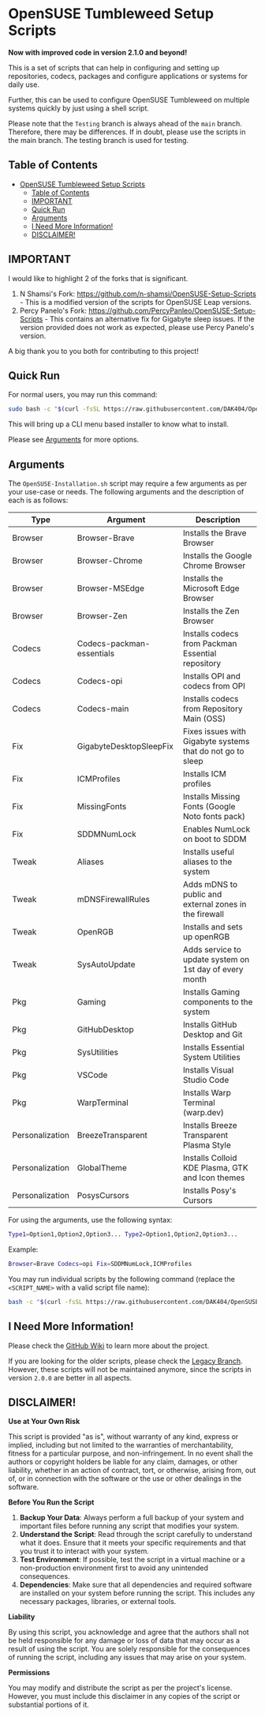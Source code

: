 # OpenSUSE Tumbleweed Setup Scripts

**Now with improved code in version 2.1.0 and beyond!**

This is a set of scripts that can help in configuring and setting up repositories, codecs, packages and configure applications or systems for daily use.

Further, this can be used to configure OpenSUSE Tumbleweed on multiple systems quickly by just using a shell script.

Please note that the `Testing` branch is always ahead of the `main` branch. Therefore, there may be differences. If in doubt, please use the scripts in the main branch. The testing branch is used for testing.

## Table of Contents

- [OpenSUSE Tumbleweed Setup Scripts](#opensuse-tumbleweed-setup-scripts)
  - [Table of Contents](#table-of-contents)
  - [IMPORTANT](#important)
  - [Quick Run](#quick-run)
  - [Arguments](#arguments)
  - [I Need More Information!](#i-need-more-information)
  - [DISCLAIMER!](#disclaimer)

## IMPORTANT

I would like to highlight 2 of the forks that is significant.

1. N Shamsi's Fork: https://github.com/n-shamsi/OpenSUSE-Setup-Scripts - This is a modified version of the scripts for OpenSUSE Leap versions.
2. Percy Panelo's Fork: https://github.com/PercyPanleo/OpenSUSE-Setup-Scripts - This contains an alternative fix for Gigabyte sleep issues. If the version provided does not work as expected, please use Percy Panelo's version.

A big thank you to you both for contributing to this project!

## Quick Run

For normal users, you may run this command:

```bash
sudo bash -c "$(curl -fsSL https://raw.githubusercontent.com/DAK404/OpenSUSE-Setup-Scripts/main/OpenSUSE_Installation.sh)"
```

This will bring up a CLI menu based installer to know what to install.

Please see [Arguments](README.MD#arguments) for more options.

## Arguments

The `OpenSUSE-Installation.sh` script may require a few arguments as per your use-case or needs. The following arguments and the description of each is as follows:

| Type            | Argument                  | Description                                                |
| --------------- | ------------------------- | ---------------------------------------------------------- |
| Browser         | Browser-Brave             | Installs the Brave Browser                                 |
| Browser         | Browser-Chrome            | Installs the Google Chrome Browser                         |
| Browser         | Browser-MSEdge            | Installs the Microsoft Edge Browser                        |
| Browser         | Browser-Zen               | Installs the Zen Browser                                   |
| Codecs          | Codecs-packman-essentials | Installs codecs from Packman Essential repository          |
| Codecs          | Codecs-opi                | Installs OPI and codecs from OPI                           |
| Codecs          | Codecs-main               | Installs codecs from Repository Main (OSS)                 |
| Fix             | GigabyteDesktopSleepFix   | Fixes issues with Gigabyte systems that do not go to sleep |
| Fix             | ICMProfiles               | Installs ICM profiles                                      |
| Fix             | MissingFonts              | Installs Missing Fonts (Google Noto fonts pack)            |
| Fix             | SDDMNumLock               | Enables NumLock on boot to SDDM                            |
| Tweak           | Aliases                   | Installs useful aliases to the system                      |
| Tweak           | mDNSFirewallRules         | Adds mDNS to public and external zones in the firewall     |
| Tweak           | OpenRGB                   | Installs and sets up openRGB                               |
| Tweak           | SysAutoUpdate             | Adds service to update system on 1st day of every month    |
| Pkg             | Gaming                    | Installs Gaming components to the system                   |
| Pkg             | GitHubDesktop             | Installs GitHub Desktop and Git                            |
| Pkg             | SysUtilities              | Installs Essential System Utilities                        |
| Pkg             | VSCode                    | Installs Visual Studio Code                                |
| Pkg             | WarpTerminal              | Installs Warp Terminal (warp.dev)                          |
| Personalization | BreezeTransparent         | Installs Breeze Transparent Plasma Style                   |
| Personalization | GlobalTheme               | Installs Colloid KDE Plasma, GTK and Icon themes           |
| Personalization | PosysCursors              | Installs Posy's Cursors                                    |


For using the arguments, use the following syntax:

```bash
Type1=Option1,Option2,Option3... Type2=Option1,Option2,Option3...
```
Example:

```bash
Browser=Brave Codecs=opi Fix=SDDMNumLock,ICMProfiles
```

You may run individual scripts by the following command (replace the `<SCRIPT_NAME>` with a valid script file name):

```bash
bash -c "$(curl -fsSL https://raw.githubusercontent.com/DAK404/OpenSUSE-Setup-Scripts/main/<SCRIPT_NAME>.sh)"
```

## I Need More Information!

Please check the [GitHub Wiki](https://github.com/DAK404/OpenSUSE-Setup-Scripts/wiki) to learn more about the project.

If you are looking for the older scripts, please check the [Legacy Branch](https://github.com/DAK404/OpenSUSE-Setup-Scripts/tree/Legacy). However, these scripts will not be maintained anymore, since the scripts in version `2.0.0` are better in all aspects.

## DISCLAIMER!

**Use at Your Own Risk**

This script is provided "as is", without warranty of any kind, express or implied, including but not limited to the warranties of merchantability, fitness for a particular purpose, and non-infringement. In no event shall the authors or copyright holders be liable for any claim, damages, or other liability, whether in an action of contract, tort, or otherwise, arising from, out of, or in connection with the software or the use or other dealings in the software.

**Before You Run the Script**

1. **Backup Your Data**: Always perform a full backup of your system and important files before running any script that modifies your system.
2. **Understand the Script**: Read through the script carefully to understand what it does. Ensure that it meets your specific requirements and that you trust it to interact with your system.
3. **Test Environment**: If possible, test the script in a virtual machine or a non-production environment first to avoid any unintended consequences.
4. **Dependencies**: Make sure that all dependencies and required software are installed on your system before running the script. This includes any necessary packages, libraries, or external tools.

**Liability**

By using this script, you acknowledge and agree that the authors shall not be held responsible for any damage or loss of data that may occur as a result of using the script. You are solely responsible for the consequences of running the script, including any issues that may arise on your system.

**Permissions**

You may modify and distribute the script as per the project's license. However, you must include this disclaimer in any copies of the script or substantial portions of it.
